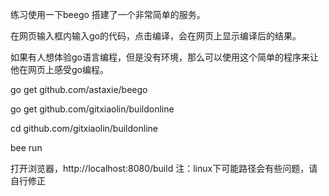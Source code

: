 练习使用一下beego 搭建了一个非常简单的服务。

在网页输入框内输入go的代码，点击编译，会在网页上显示编译后的结果。

如果有人想体验go语言编程，但是没有环境，那么可以使用这个简单的程序来让他在网页上感受go编程。



go get github.com/astaxie/beego

go get github.com/gitxiaolin/buildonline

cd github.com/gitxiaolin/buildonline

bee run

打开浏览器，http://localhost:8080/build
注：linux下可能路径会有些问题，请自行修正

